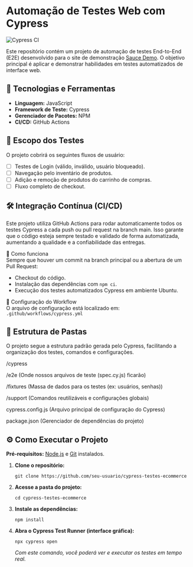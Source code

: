 # Automação de Testes Web com Cypress

![Cypress CI](https://github.com/Ryan-STT/cypress-testes-ecommerce/actions/workflows/cypress.yml/badge.svg)

Este repositório contém um projeto de automação de testes End-to-End (E2E) desenvolvido para o site de demonstração [Sauce Demo](https://www.saucedemo.com/). O objetivo principal é aplicar e demonstrar habilidades em testes automatizados de interface web.

## 🚀 Tecnologias e Ferramentas

* **Linguagem:** JavaScript
* **Framework de Teste:** Cypress
* **Gerenciador de Pacotes:** NPM
* **CI/CD:** GitHub Actions

## 🎯 Escopo dos Testes

O projeto cobrirá os seguintes fluxos de usuário:
- [ ] Testes de Login (válido, inválido, usuário bloqueado).
- [ ] Navegação pelo inventário de produtos.
- [ ] Adição e remoção de produtos do carrinho de compras.
- [ ] Fluxo completo de checkout.

## 🛠️ Integração Contínua (CI/CD)

Este projeto utiliza GitHub Actions para rodar automaticamente todos os testes Cypress a cada push ou pull request na branch main. Isso garante que o código esteja sempre testado e validado de forma automatizada, aumentando a qualidade e a confiabilidade das entregas.

🚦 Como funciona  
Sempre que houver um commit na branch principal ou a abertura de um Pull Request:
- Checkout do código.
- Instalação das dependências com `npm ci`.
- Execução dos testes automatizados Cypress em ambiente Ubuntu.

📄 Configuração do Workflow  
O arquivo de configuração está localizado em:  
`.github/workflows/cypress.yml`

## 📂 Estrutura de Pastas

O projeto segue a estrutura padrão gerada pelo Cypress, facilitando a organização dos testes, comandos e configurações.

/cypress

/e2e (Onde nossos arquivos de teste (spec.cy.js) ficarão)

/fixtures (Massa de dados para os testes (ex: usuários, senhas))

/support (Comandos reutilizáveis e configurações globais)

cypress.config.js (Arquivo principal de configuração do Cypress)

package.json (Gerenciador de dependências do projeto)

## ⚙️ Como Executar o Projeto

**Pré-requisitos:** [Node.js](https://nodejs.org/) e [Git](https://git-scm.com/) instalados.

1. **Clone o repositório:**
    ```
    git clone https://github.com/seu-usuario/cypress-testes-ecommerce
    ```

2. **Acesse a pasta do projeto:**
    ```
    cd cypress-testes-ecommerce
    ```

3. **Instale as dependências:**
    ```
    npm install
    ```

4. **Abra o Cypress Test Runner (interface gráfica):**
    ```
    npx cypress open
    ```
    *Com este comando, você poderá ver e executar os testes em tempo real.*
